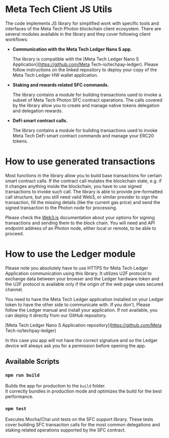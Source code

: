 # Meta Tech Client JS Utils
The code implements JS library for simplified work with specific tools and interfaces
of the Meta Tech Photon blockchain client ecosystem. There are several modules available 
in the library and they cover following client workflows: 

- **Communication with the Meta Tech Ledger Nano S app.** 
    
    The library is compatible with the [Meta Tech Ledger  Nano S Application](https://github.com/Meta Tech-io/techpay-ledger).
    Please follow instructions on the linked repository to deploy your copy
    of the Meta Tech Ledger HW wallet application.
    
- **Staking and rewards related SFC commands.** 

    The library contains a module for building transactions
    used to invoke a subset of Meta Tech Photon SFC contract operations. The calls covered 
    by the library allow you to create and manage native tokens delegation 
    and delegation rewards.
    
- **DeFi smart contract calls.** 

    The library contains a module for building transactions
    used to invoke Meta Tech DeFi smart contract commands and manage your ERC20 tokens.     

# How to use generated transactions
Most functions in the library allow you to build base transactions for certain smart contract
calls. If the contract call mutates the blockchain state, e.g. if it changes anything inside 
the blockchain, you have to use signed transactions to invoke such call. The library is able 
to provide pre-formatted call structure, but you still need valid Web3, or similar provider
to sign the transaction, fill the missing details (like the current gas price) and send the 
signed transaction to the Photon node for processing.

Please check the [Web3.js](https://web3js.readthedocs.io/) documentation about your options
for signing transactions and sending them to the block chain. You will need and API 
endpoint address of an Photon node, either local or remote, to be able to proceed.      

# How to use the Ledger module
Please note you absolutely have to use HTTPS for Meta Tech Ledger Application
communication using this library. It utilizes U2F protocol to exchange
data between your browser and the Ledger hardware token and the U2F protocol
is available only if the origin of the web page uses secured channel.

You need to have the Meta Tech Ledger application installed on your Ledger
token to have the other side to communicate with. If you don't, Please
follow the Ledger manual and install your application. If not available,
you can deploy it directly from our GitHub repository.

[Meta Tech Ledger Nano S Application repository](https://github.com/Meta Tech-io/techpay-ledger)

In this case you app will not have the correct signature and so the
Ledger device will always ask you for a permission before opening the app.

## Available Scripts

### `npm run build`

Builds the app for production to the `build` folder.<br />
It correctly bundles in production mode and optimizes the build for the best performance.

### `npm test`

Executes Mocha/Chai unit tests on the SFC support library. These tests cover building SFC transaction
calls for the most common delegations and staking related operations supported by the SFC contract.
   
